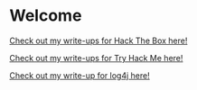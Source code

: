 # Welcome
[Check out my write-ups for Hack The Box here!](/HackTheBox/index.md)

[Check out my write-ups for Try Hack Me here!](/TryHackMe/index.md)

[Check out my write-up for log4j here!](/log4j/log4j.md)

